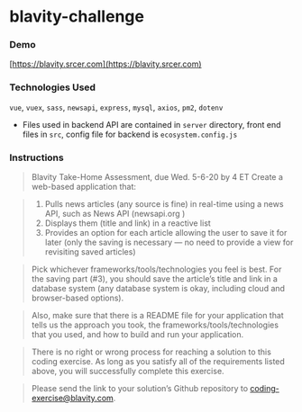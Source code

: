 # blavity-challenge

### Demo
[https://blavity.srcer.com](https://blavity.srcer.com)

### Technologies Used
`vue`, `vuex`, `sass`, `newsapi`, `express`, `mysql`, `axios`, `pm2`, `dotenv`

- Files used in backend API are contained in `server` directory, front end files in `src`, config file for backend is `ecosystem.config.js`

### Instructions
> Blavity Take-Home Assessment, due Wed. 5-6-20 by 4  ET
> Create a web-based application that:

> 1. Pulls news articles (any source is fine) in real-time using a news API, such as News API (newsapi.org )
> 2. Displays them (title and link) in a reactive list
> 3. Provides an option for each article allowing the user to save it for later (only the saving is necessary — no need to provide a view for revisiting saved articles)

> Pick whichever frameworks/tools/technologies you feel is best. For the saving part (#3), you should save the article’s title and link in a database system (any database system is okay, including cloud and browser-based options).

> Also, make sure that there is a README file for your application that tells us the approach you took, the frameworks/tools/technologies that you used, and how to build and run your application.

> There is no right or wrong process for reaching a solution to this coding exercise. As long as you satisfy all of the requirements listed above, you will successfully complete this exercise.

> Please send the link to your solution’s Github repository to coding-exercise@blavity.com.
